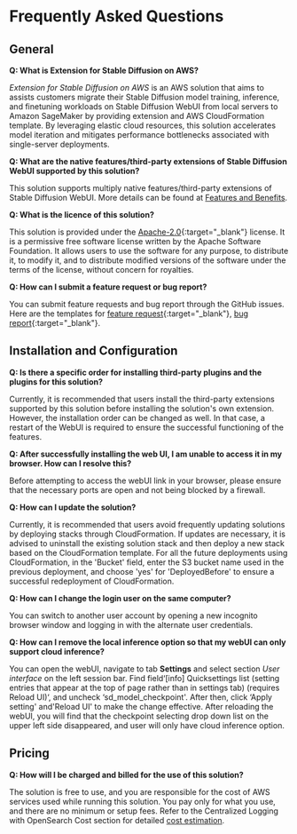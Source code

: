 # Frequently Asked Questions

## General

**Q: What is Extension for Stable Diffusion on AWS?**

*Extension for Stable Diffusion on AWS* is an AWS solution that aims to assists customers migrate their Stable Diffusion model training, inference, and finetuning workloads on Stable Diffusion WebUI from local servers to Amazon SageMaker by providing extension and AWS CloudFormation template. By leveraging elastic cloud resources, this solution accelerates model iteration and mitigates performance bottlenecks associated with single-server deployments. 


**Q: What are the native features/third-party extensions of Stable Diffusion WebUI supported by this solution?**

This solution supports multiply native features/third-party extensions of Stable Diffusion WebUI. More details can be found at [Features and Benefits](./solution-overview/features-and-benefits.md).

**Q: What is the licence of this solution?**

This solution is provided under the [Apache-2.0](https://www.apache.org/licenses/LICENSE-2.0){:target="_blank"} license. It is a permissive free software license written by the Apache Software Foundation. It allows users to use the software for any purpose, to distribute it, to modify it, and to distribute modified versions of the software under the terms of the license, without concern for royalties.


**Q: How can I submit a feature request or bug report?**

You can submit feature requests and bug report through the GitHub issues. Here are the templates for [feature request](https://github.com/awslabs/stable-diffusion-aws-extension/issues/new?assignees=&labels=feature-request%2Cneeds-triage&projects=&template=feature_request.yml&title=%28module+name%29%3A+%28short+issue+description%29){:target="_blank"}, [bug report](https://github.com/awslabs/stable-diffusion-aws-extension/issues/new?assignees=&labels=bug%2Cneeds-triage&projects=&template=bug_report.yml&title=%28module+name%29%3A+%28short+issue+description%29){:target="_blank"}.


## Installation and Configuration

**Q: Is there a specific order for installing third-party plugins and the plugins for this solution?**

Currently, it is recommended that users install the third-party extensions supported by this solution before installing the solution's own extension. However, the installation order can be changed as well. In that case, a restart of the WebUI is required to ensure the successful functioning of the features.

**Q: After successfully installing the web UI, I am unable to access it in my browser. How can I resolve this?**

Before attempting to access the webUI link in your browser, please ensure that the necessary ports are open and not being blocked by a firewall.

**Q: How can I update the solution?**

Currently, it is recommended that users avoid frequently updating solutions by deploying stacks through CloudFormation. If updates are necessary, it is advised to uninstall the existing solution stack and then deploy a new stack based on the CloudFormation template. For all the future deployments using CloudFormation, in the 'Bucket' field, enter the S3 bucket name used in the previous deployment, and choose 'yes' for 'DeployedBefore' to ensure a successful redeployment of CloudFormation.

**Q: How can I change the login user on the same computer?**

You can switch to another user account by opening a new incognito browser window and logging in with the alternate user credentials.

**Q: How can I remove the local inference option so that my webUI can only support cloud inference?**

You can open the webUI, navigate to tab **Settings** and select section *User interface* on the left session bar. Find field‘[info] Quicksettings list (setting entries that appear at the top of page rather than in settings tab) (requires Reload UI)‘, and uncheck ‘sd_model_checkpoint'. After then, click ‘Apply setting' and'Reload UI' to make the change effective. After reloading the webUI, you will find that the checkpoint selecting drop down list on the upper left side disappeared, and user will only have cloud inference option.


## Pricing

**Q: How will I be charged and billed for the use of this solution?**

The solution is free to use, and you are responsible for the cost of AWS services used while running this solution. You pay only for what you use, and there are no minimum or setup fees. Refer to the Centralized Logging with OpenSearch Cost section for detailed [cost estimation](./cost.md).

